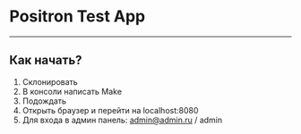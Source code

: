 # Positron Test App
___

## Как начать?

1. Склонировать 
2. В консоли написать Make
3. Подождать
4. Открыть браузер и перейти на localhost:8080
5. Для входа в админ панель: admin@admin.ru / admin